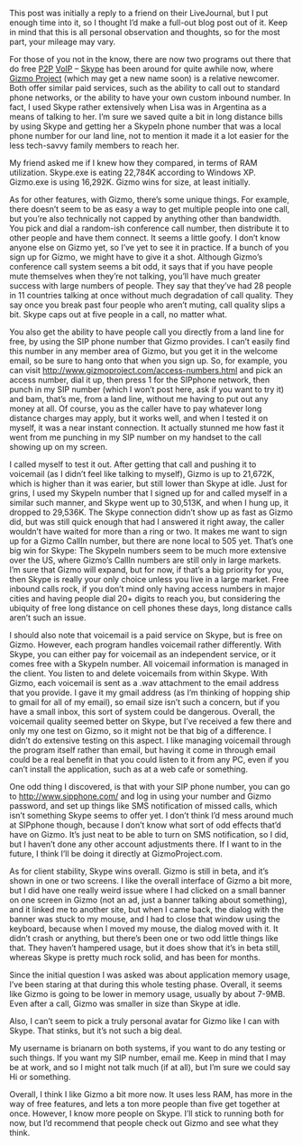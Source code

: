 This post was initially a reply to a friend on their LiveJournal, but I put enough time into it, so I thought I’d make a full-out blog post out of it. Keep in mind that this is all personal observation and thoughts, so for the most part, your mileage may vary.

For those of you not in the know, there are now two programs out there that do free [P2P][1] [VoIP][2] – [Skype][3] has been around for quite awhile now, where [Gizmo Project][4] (which may get a new name soon) is a relative newcomer. Both offer similar paid services, such as the ability to call out to standard phone networks, or the ability to have your own custom inbound number. In fact, I used Skype rather extensively when Lisa was in Argentina as a means of talking to her. I’m sure we saved quite a bit in long distance bills by using Skype and getting her a SkypeIn phone number that was a local phone number for our land line, not to mention it made it a lot easier for the less tech-savvy family members to reach her.

My friend asked me if I knew how they compared, in terms of RAM utilization. Skype.exe is eating 22,784K according to Windows XP. Gizmo.exe is using 16,292K. Gizmo wins for size, at least initially.

As for other features, with Gizmo, there’s some unique things. For example, there doesn’t seem to be as easy a way to get multiple people into one call, but you’re also technically not capped by anything other than bandwidth. You pick and dial a random-ish conference call number, then distribute it to other people and have them connect. It seems a little goofy. I don’t know anyone else on Gizmo yet, so I’ve yet to see it in practice. If a bunch of you sign up for Gizmo, we might have to give it a shot. Although Gizmo’s conference call system seems a bit odd, it says that if you have people mute themselves when they’re not talking, you’ll have much greater success with large numbers of people. They say that they’ve had 28 people in 11 countries talking at once without much degradation of call quality. They say once you break past four people who aren’t muting, call quality slips a bit. Skype caps out at five people in a call, no matter what.

You also get the ability to have people call you directly from a land line for free, by using the SIP phone number that Gizmo provides. I can’t easily find this number in any member area of Gizmo, but you get it in the welcome email, so be sure to hang onto that when you sign up. So, for example, you can visit http://www.gizmoproject.com/access-numbers.html and pick an access number, dial it up, then press 1 for the SIPphone network, then punch in my SIP number (which I won’t post here, ask if you want to try it) and bam, that’s me, from a land line, without me having to put out any money at all. Of course, you as the caller have to pay whatever long distance charges may apply, but it works well, and when I tested it on myself, it was a near instant connection. It actually stunned me how fast it went from me punching in my SIP number on my handset to the call showing up on my screen.

I called myself to test it out. After getting that call and pushing it to voicemail (as I didn’t feel like talking to myself), Gizmo is up to 21,672K, which is higher than it was earier, but still lower than Skype at idle. Just for grins, I used my SkypeIn number that I signed up for and called myself in a similar such manner, and Skype went up to 30,513K, and when I hung up, it dropped to 29,536K. The Skype connection didn’t show up as fast as Gizmo did, but was still quick enough that had I answered it right away, the caller wouldn’t have waited for more than a ring or two. It makes me want to sign up for a Gizmo CallIn number, but there are none local to 505 yet. That’s one big win for Skype: The SkypeIn numbers seem to be much more extensive over the US, where Gizmo’s CallIn numbers are still only in large markets. I’m sure that Gizmo will expand, but for now, if that’s a big priority for you, then Skype is really your only choice unless you live in a large market. Free inbound calls rock, if you don’t mind only having access numbers in major cities and having people dial 20+ digits to reach you, but considering the ubiquity of free long distance on cell phones these days, long distance calls aren’t such an issue.

I should also note that voicemail is a paid service on Skype, but is free on Gizmo. However, each program handles voicemail rather differently. With Skype, you can either pay for voicemail as an independent service, or it comes free with a SkypeIn number. All voicemail information is managed in the client. You listen to and delete voicemails from within Skype. With Gizmo, each voicemail is sent as a .wav attachment to the email address that you provide. I gave it my gmail address (as I’m thinking of hopping ship to gmail for all of my email), so email size isn’t such a concern, but if you have a small inbox, this sort of system could be dangerous. Overall, the voicemail quality seemed better on Skype, but I’ve received a few there and only my one test on Gizmo, so it might not be that big of a difference. I didn’t do extensive testing on this aspect. I like managing voicemail through the program itself rather than email, but having it come in through email could be a real benefit in that you could listen to it from any PC, even if you can’t install the application, such as at a web cafe or something.

One odd thing I discovered, is that with your SIP phone number, you can go to http://www.sipphone.com/ and log in using your number and Gizmo password, and set up things like SMS notification of missed calls, which isn’t something Skype seems to offer yet. I don’t think I’d mess around much at SIPphone though, because I don’t know what sort of odd effects that’d have on Gizmo. It’s just neat to be able to turn on SMS notification, so I did, but I haven’t done any other account adjustments there. If I want to in the future, I think I’ll be doing it directly at GizmoProject.com.

As for client stability, Skype wins overall. Gizmo is still in beta, and it’s shown in one or two screens. I like the overall interface of Gizmo a bit more, but I did have one really weird issue where I had clicked on a small banner on one screen in Gizmo (not an ad, just a banner talking about something), and it linked me to another site, but when I came back, the dialog with the banner was stuck to my mouse, and I had to close that window using the keyboard, because when I moved my mouse, the dialog moved with it. It didn’t crash or anything, but there’s been one or two odd little things like that. They haven’t hampered usage, but it does show that it’s in beta still, whereas Skype is pretty much rock solid, and has been for months.

Since the initial question I was asked was about application memory usage, I’ve been staring at that during this whole testing phase. Overall, it seems like Gizmo is going to be lower in memory usage, usually by about 7-9MB. Even after a call, Gizmo was smaller in size than Skype at idle.

Also, I can’t seem to pick a truly personal avatar for Gizmo like I can with Skype. That stinks, but it’s not such a big deal.

My username is brianarn on both systems, if you want to do any testing or such things. If you want my SIP number, email me. Keep in mind that I may be at work, and so I might not talk much (if at all), but I’m sure we could say Hi or something.

Overall, I think I like Gizmo a bit more now. It uses less RAM, has more in the way of free features, and lets a ton more people than five get together at once. However, I know more people on Skype. I’ll stick to running both for now, but I’d recommend that people check out Gizmo and see what they think.

 [1]: http://en.wikipedia.org/wiki/Peer-to-peer
 [2]: http://en.wikipedia.org/wiki/VoIP
 [3]: http://www.skype.com/
 [4]: http://www.gizmoproject.com/